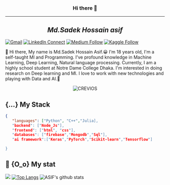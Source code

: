<h3 align="center">Hi there 👋</h3>
<hr>
<h2 align="center"><i>Md.Sadek Hossain asif</i></h2>

[![Gmail](https://img.shields.io/badge/%20-Send%20Mail-black?color=14171A&labelColor=ef5350&logo=gmail&logoColor=ffffff)](mailto:asifsadek509@gmail.com)
[![LinkedIn Connect](https://img.shields.io/badge/%20-Connect-black?color=14171A&labelColor=212121&logo=linkedin&logoColor=ffffff)](https://www.linkedin.com/in/harun-ur-rashid6647/)
[![Medium Follow](https://img.shields.io/badge/%20-Follow-black?color=14171A&labelColor=050404&logo=medium&logoColor=ffffff)](https://towardsdatascience.com/@harunurrashid97)
[![Kaggle Follow](https://img.shields.io/badge/%20-Follow-black?color=14171A&labelColor=37474f&logo=kaggle&logoColor=4fc3f7)](https://kaggle.com/harunshimanto)


:wave: Hi there, My name is Md.Sadek Hossain Asif.😀 I'm 18 years old, I'm a self-taught Ml and Programming.
I've profound knowledge in Machine Learning, Deep Learning, Natural language processing.
Currently, I am a highly school student at Notre Dame College Dhaka.
I'm interested in doing research on Deep learning and Ml. 
I love to work with new technologies and playing with Data and AI.🤖

<p align="center"> <img src="https://komarev.com/ghpvc/?username=CREVIOS" alt="CREVIOS" /> </p>

## {...} My Stack

```json
{
   "languages": ["Python", "C++","Julia],
   "backend": ["Node_Js"],
   "frontend": ["html", "css"],
   "databases": ["firebase","Mongodb","Sql"],
   "ai framework":["Keras","PyTorch","Scikit-learn","Tensorflow"]

}
```
## :tada: {O_o} My stat
![](https://media4.giphy.com/media/ZFtvuSCT2fGVl34Wpi/200w.webp?cid=ecf05e47tnqsko52jq3bqmt8dtyxtthfl35bjh157frgrovb&rid=200w.webp)
[![Top Langs](https://github-readme-stats.vercel.app/api/top-langs/?username=CREVIOS&layout=compact&theme=dark&hide=html&langs_count=10)](https://github.com/CREVIOS/github-readme-stats) ![ASIF's github stats](https://github-readme-stats.vercel.app/api?username=CREVIOS&count_private=true&theme=dark&show_icons=true&include_all_commits=true&show_owner=true)


